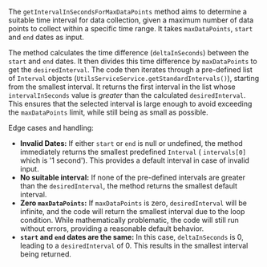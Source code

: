 The `getIntervalInSecondsForMaxDataPoints` method aims to determine a suitable time interval for data collection, given a maximum number of data points to collect within a specific time range. It takes `maxDataPoints`, `start` and `end` dates as input.

The method calculates the time difference (`deltaInSeconds`) between the `start` and `end` dates. It then divides this time difference by `maxDataPoints` to get the `desiredInterval`.  The code then iterates through a pre-defined list of `Interval` objects (`UtilsServiceService.getStandardIntervals()`), starting from the smallest interval. It returns the first interval in the list whose `intervalInSeconds` value is *greater* than the calculated `desiredInterval`.  This ensures that the selected interval is large enough to avoid exceeding the `maxDataPoints` limit, while still being as small as possible.

Edge cases and handling:

*   **Invalid Dates:** If either `start` or `end` is null or undefined, the method immediately returns the smallest predefined `Interval` ( `intervals[0]` which is '1 second'). This provides a default interval in case of invalid input.
*   **No suitable interval:** If none of the pre-defined intervals are greater than the `desiredInterval`, the method returns the smallest default interval.
*   **Zero `maxDataPoints`:** If `maxDataPoints` is zero, `desiredInterval` will be infinite, and the code will return the smallest interval due to the loop condition. While mathematically problematic, the code will still run without errors, providing a reasonable default behavior.
*   **`start` and `end` dates are the same:** In this case, `deltaInSeconds` is 0, leading to a `desiredInterval` of 0. This results in the smallest interval being returned.